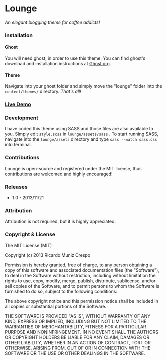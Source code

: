 <h1>Lounge</h1>
<em>An elegant blogging theme for coffee addicts!</em>

<h3>Installation</h3>

<h4>Ghost</h4>
You will need ghost, in order to use this theme. You can find ghost's download and installation instructions at <a href="https://ghost.org">Ghost.org</a>.

<h4>Theme</h4>
Navigate into your ghost folder and simply move the "lounge" folder into the <code>content/themes/</code> directory. <em>That's all!</em>

<h3><a href="http://lounge.kotarodesign.com">Live Demo</a></h3>

<h3>Development</h3>
I have coded this theme using SASS and those files are also available to you. Simply edit <code>style.scss</code> in <code>lounge/assets/sass</code> . To start running SASS, navigate into the <code>lounge/assets</code> directory and type <code>sass --watch sass:css</code> into terminal.

<h3>Contributions</h3>
Lounge is open-source and registered under the MIT license, thus contributions are welcomed and highly encouraged! 

<h3>Releases</h3>
<ul>
	<li>1.0 - 2013/11/21</li>
</ul>

<h3>Attribution</h3>
Attribution is not required, but it is highly appreciated. 

<h3>Copyright & License</h3>
The MIT License (MIT)

Copyright (c) 2013 Ricardo Muniz Crespo

Permission is hereby granted, free of charge, to any person obtaining a copy
of this software and associated documentation files (the "Software"), to deal
in the Software without restriction, including without limitation the rights
to use, copy, modify, merge, publish, distribute, sublicense, and/or sell
copies of the Software, and to permit persons to whom the Software is
furnished to do so, subject to the following conditions:

The above copyright notice and this permission notice shall be included in
all copies or substantial portions of the Software.

THE SOFTWARE IS PROVIDED "AS IS", WITHOUT WARRANTY OF ANY KIND, EXPRESS OR
IMPLIED, INCLUDING BUT NOT LIMITED TO THE WARRANTIES OF MERCHANTABILITY,
FITNESS FOR A PARTICULAR PURPOSE AND NONINFRINGEMENT. IN NO EVENT SHALL THE
AUTHORS OR COPYRIGHT HOLDERS BE LIABLE FOR ANY CLAIM, DAMAGES OR OTHER
LIABILITY, WHETHER IN AN ACTION OF CONTRACT, TORT OR OTHERWISE, ARISING FROM,
OUT OF OR IN CONNECTION WITH THE SOFTWARE OR THE USE OR OTHER DEALINGS IN
THE SOFTWARE.
